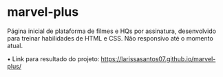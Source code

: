# marvel-plus
Página inicial de plataforma de filmes e HQs por assinatura, desenvolvido para treinar habilidades de HTML e CSS.
Não responsivo até o momento atual.

• Link para resultado do projeto:
https://larissasantos07.github.io/marvel-plus/
